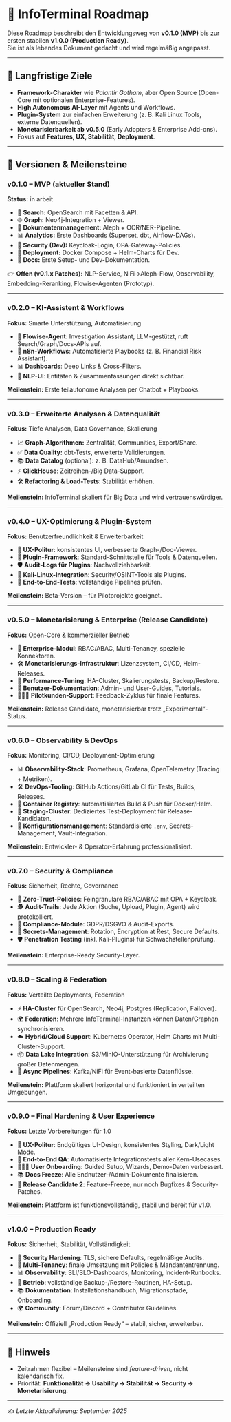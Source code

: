 # 📍 InfoTerminal Roadmap

Diese Roadmap beschreibt den Entwicklungsweg von **v0.1.0 (MVP)** bis zur ersten stabilen **v1.0.0 (Production Ready)**.  
Sie ist als lebendes Dokument gedacht und wird regelmäßig angepasst.  

---

## 🎯 Langfristige Ziele

- **Framework-Charakter** wie *Palantir Gotham*, aber Open Source (Open-Core mit optionalen Enterprise-Features).
- **High Autonomous AI-Layer** mit Agents und Workflows.
- **Plugin-System** zur einfachen Erweiterung (z. B. Kali Linux Tools, externe Datenquellen).
- **Monetarisierbarkeit ab v0.5.0** (Early Adopters & Enterprise Add-ons).
- Fokus auf **Features, UX, Stabilität, Deployment**.

---

## 🔖 Versionen & Meilensteine

### v0.1.0 – MVP (aktueller Stand)
**Status:** in arbeit

- 🔎 **Search:** OpenSearch mit Facetten & API.
- 🌐 **Graph:** Neo4j-Integration + Viewer.
- 📄 **Dokumentenmanagement:** Aleph + OCR/NER-Pipeline.
- 📊 **Analytics:** Erste Dashboards (Superset, dbt, Airflow-DAGs).
- 🔐 **Security (Dev):** Keycloak-Login, OPA-Gateway-Policies.
- 🐳 **Deployment:** Docker Compose + Helm-Charts für Dev.
- 📂 **Docs:** Erste Setup- und Dev-Dokumentation.

👉 **Offen (v0.1.x Patches):** NLP-Service, NiFi→Aleph-Flow, Observability, Embedding-Reranking, Flowise-Agenten (Prototyp).

---

### v0.2.0 – KI-Assistent & Workflows
**Fokus:** Smarte Unterstützung, Automatisierung

- 🤖 **Flowise-Agent**: Investigation Assistant, LLM-gestützt, ruft Search/Graph/Docs-APIs auf.
- 🔄 **n8n-Workflows**: Automatisierte Playbooks (z. B. Financial Risk Assistant).
- 📊 **Dashboards**: Deep Links & Cross-Filters.
- 🧠 **NLP-UI**: Entitäten & Zusammenfassungen direkt sichtbar.

**Meilenstein:** Erste teilautonome Analysen per Chatbot + Playbooks.

---

### v0.3.0 – Erweiterte Analysen & Datenqualität
**Fokus:** Tiefe Analysen, Data Governance, Skalierung

- 📈 **Graph-Algorithmen:** Zentralität, Communities, Export/Share.
- ✅ **Data Quality:** dbt-Tests, erweiterte Validierungen.
- 📚 **Data Catalog** (optional): z. B. DataHub/Amundsen.
- ⚡ **ClickHouse**: Zeitreihen-/Big Data-Support.
- 🛠 **Refactoring & Load-Tests**: Stabilität erhöhen.

**Meilenstein:** InfoTerminal skaliert für Big Data und wird vertrauenswürdiger.

---

### v0.4.0 – UX-Optimierung & Plugin-System
**Fokus:** Benutzerfreundlichkeit & Erweiterbarkeit

- 🎨 **UX-Politur**: konsistentes UI, verbesserte Graph-/Doc-Viewer.
- 🔌 **Plugin-Framework**: Standard-Schnittstelle für Tools & Datenquellen.
- 🛡 **Audit-Logs für Plugins**: Nachvollziehbarkeit.
- 🧰 **Kali-Linux-Integration**: Security/OSINT-Tools als Plugins.
- 🧪 **End-to-End-Tests**: vollständige Pipelines prüfen.

**Meilenstein:** Beta-Version – für Pilotprojekte geeignet.

---

### v0.5.0 – Monetarisierung & Enterprise (Release Candidate)
**Fokus:** Open-Core & kommerzieller Betrieb

- 💼 **Enterprise-Modul**: RBAC/ABAC, Multi-Tenancy, spezielle Konnektoren.
- 🛠 **Monetarisierungs-Infrastruktur**: Lizenzsystem, CI/CD, Helm-Releases.
- 🚀 **Performance-Tuning**: HA-Cluster, Skalierungstests, Backup/Restore.
- 📖 **Benutzer-Dokumentation**: Admin- und User-Guides, Tutorials.
- 🧑‍🤝‍🧑 **Pilotkunden-Support**: Feedback-Zyklus für finale Features.

**Meilenstein:** Release Candidate, monetarisierbar trotz „Experimental“-Status.

---

### v0.6.0 – Observability & DevOps
**Fokus:** Monitoring, CI/CD, Deployment-Optimierung

- 📊 **Observability-Stack**: Prometheus, Grafana, OpenTelemetry (Tracing + Metriken).
- 🛠 **DevOps-Tooling**: GitHub Actions/GitLab CI für Tests, Builds, Releases.
- 🐳 **Container Registry**: automatisiertes Build & Push für Docker/Helm.
- 🧩 **Staging-Cluster**: Dediziertes Test-Deployment für Release-Kandidaten.
- 📂 **Konfigurationsmanagement**: Standardisierte `.env`, Secrets-Management, Vault-Integration.

**Meilenstein:** Entwickler- & Operator-Erfahrung professionalisiert.

---

### v0.7.0 – Security & Compliance
**Fokus:** Sicherheit, Rechte, Governance

- 🔐 **Zero-Trust-Policies**: Feingranulare RBAC/ABAC mit OPA + Keycloak.
- 🕵️ **Audit-Trails**: Jede Aktion (Suche, Upload, Plugin, Agent) wird protokolliert.
- 📑 **Compliance-Module**: GDPR/DSGVO & Audit-Exports.
- 🔑 **Secrets-Management**: Rotation, Encryption at Rest, Secure Defaults.
- 🛡 **Penetration Testing** (inkl. Kali-Plugins) für Schwachstellenprüfung.

**Meilenstein:** Enterprise-Ready Security-Layer.

---

### v0.8.0 – Scaling & Federation
**Fokus:** Verteilte Deployments, Federation

- ⚡ **HA-Cluster** für OpenSearch, Neo4j, Postgres (Replication, Failover).
- 🌍 **Federation**: Mehrere InfoTerminal-Instanzen können Daten/Graphen synchronisieren.
- ☁️ **Hybrid/Cloud Support**: Kubernetes Operator, Helm Charts mit Multi-Cluster-Support.
- 📦 **Data Lake Integration**: S3/MinIO-Unterstützung für Archivierung großer Datenmengen.
- 🔄 **Async Pipelines**: Kafka/NiFi für Event-basierte Datenflüsse.

**Meilenstein:** Plattform skaliert horizontal und funktioniert in verteilten Umgebungen.

---

### v0.9.0 – Final Hardening & User Experience
**Fokus:** Letzte Vorbereitungen für 1.0

- 🎨 **UX-Politur**: Endgültiges UI-Design, konsistentes Styling, Dark/Light Mode.
- 🧪 **End-to-End QA**: Automatisierte Integrationstests aller Kern-Usecases.
- 🧑‍🤝‍🧑 **User Onboarding**: Guided Setup, Wizards, Demo-Daten verbessert.
- 📚 **Docs Freeze**: Alle Endnutzer-/Admin-Dokumente finalisieren.
- 🚀 **Release Candidate 2**: Feature-Freeze, nur noch Bugfixes & Security-Patches.

**Meilenstein:** Plattform ist funktionsvollständig, stabil und bereit für v1.0.

---

### v1.0.0 – Production Ready
**Fokus:** Sicherheit, Stabilität, Vollständigkeit

- 🔐 **Security Hardening**: TLS, sichere Defaults, regelmäßige Audits.
- 👥 **Multi-Tenancy**: finale Umsetzung mit Policies & Mandantentrennung.
- 📊 **Observability**: SLI/SLO-Dashboards, Monitoring, Incident-Runbooks.
- 💾 **Betrieb**: vollständige Backup-/Restore-Routinen, HA-Setup.
- 📚 **Dokumentation**: Installationshandbuch, Migrationspfade, Onboarding.
- 🌍 **Community**: Forum/Discord + Contributor Guidelines.

**Meilenstein:** Offiziell „Production Ready“ – stabil, sicher, erweiterbar.

---

## 📆 Hinweis
- Zeitrahmen flexibel – Meilensteine sind *feature-driven*, nicht kalendarisch fix.
- Priorität: **Funktionalität → Usability → Stabilität → Security → Monetarisierung**.

---

✍️ *Letzte Aktualisierung: September 2025*
